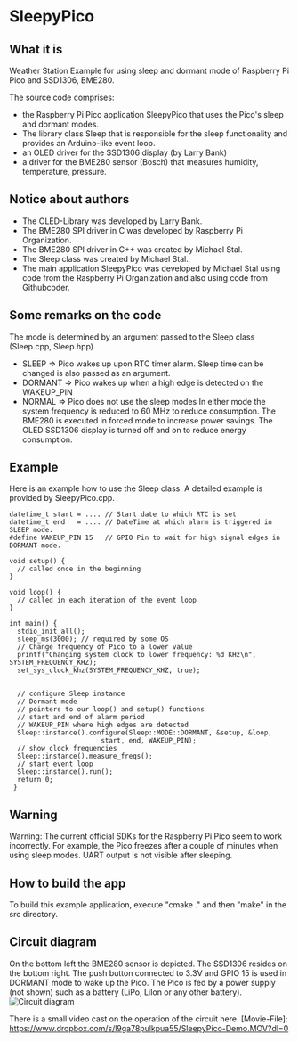 # SleepyPico
## What it is
Weather Station Example for using sleep and dormant mode of Raspberry Pi Pico and SSD1306, BME280.

The source code comprises:
- the Raspberry Pi Pico application SleepyPico that uses the Pico's sleep and dormant modes. 
- The library class Sleep that is responsible for the sleep functionality and provides an Arduino-like event loop.
- an OLED driver for the SSD1306 display (by Larry Bank)
- a driver for the BME280 sensor (Bosch) that measures humidity, temperature, pressure. 

## Notice about authors
- The OLED-Library was developed by Larry Bank.
- The BME280 SPI driver in C   was developed by Raspberry Pi Organization.
- The BME280 SPI driver in C++ was created by Michael Stal.
- The Sleep class was created by Michael Stal.
- The main application SleepyPico was developed by Michael Stal using code from the Raspberry Pi Organization and also using code from Githubcoder.

## Some remarks on the code
The mode is determined by an argument passed to the Sleep class (Sleep.cpp, Sleep.hpp)
- SLEEP        => Pico wakes up upon RTC timer alarm. Sleep time can be changed  is also passed as an argument.
- DORMANT => Pico wakes up when a high edge is detected on the WAKEUP_PIN
- NORMAL    => Pico does not use the sleep modes
In either mode the system frequency is reduced to 60 MHz to reduce consumption.
The BME280 is executed in forced mode to increase power savings.
The OLED SSD1306 display is turned off and on to reduce energy consumption.

## Example
Here is an example how to use the Sleep class.
A detailed example is provided by SleepyPico.cpp.
    

    datetime_t start = .... // Start date to which RTC is set
    datetime_t end   = .... // DateTime at which alarm is triggered in SLEEP mode.
    #define WAKEUP_PIN 15   // GPIO Pin to wait for high signal edges in DORMANT mode.
    
    void setup() {
      // called once in the beginning
    }
    
    void loop() {
      // called in each iteration of the event loop
    }
    
    int main() {
      stdio_init_all();
      sleep_ms(3000); // required by some OS
      // Change frequency of Pico to a lower value
      printf("Changing system clock to lower frequency: %d KHz\n", SYSTEM_FREQUENCY_KHZ);
      set_sys_clock_khz(SYSTEM_FREQUENCY_KHZ, true);
    
    
      // configure Sleep instance
      // Dormant mode
      // pointers to our loop() and setup() functions
      // start and end of alarm period
      // WAKEUP_PIN where high edges are detected
      Sleep::instance().configure(Sleep::MODE::DORMANT, &setup, &loop,
                           start, end, WAKEUP_PIN);
      // show clock frequencies
      Sleep::instance().measure_freqs();
      // start event loop
      Sleep::instance().run(); 
      return 0;
     }


## Warning
Warning: The current official SDKs for the Raspberry Pi Pico seem to work incorrectly. For example, the Pico freezes after a couple of minutes when using sleep modes. UART output is not visible after sleeping.

  
## How to build the app
To build this example application, execute "cmake ." and then "make" in the src directory.

## Circuit diagram
On the bottom left the BME280 sensor is depicted. The SSD1306 resides on the bottom right.
The push button connected to 3.3V and GPIO 15 is used in DORMANT mode to wake up the Pico.
The Pico is fed by a power supply (not shown) such as a battery (LiPo, LiIon or any other battery).
![Circuit diagram](https://github.com/ms1963/SleepyPico/blob/main/sleepypico_steckplatine.svg)

There is a small video cast on the operation of the circuit here. [Movie-File]: https://www.dropbox.com/s/l9ga78pulkpua55/SleepyPico-Demo.MOV?dl=0

